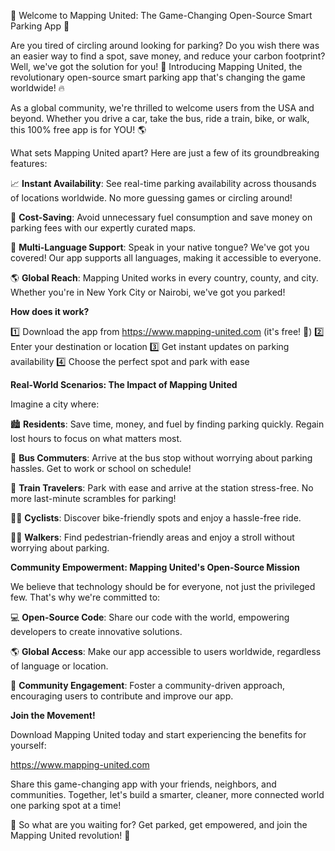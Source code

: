 🎉 Welcome to Mapping United: The Game-Changing Open-Source Smart Parking App 🚀

Are you tired of circling around looking for parking? Do you wish there was an easier way to find a spot, save money, and reduce your carbon footprint? Well, we've got the solution for you! 🎉 Introducing Mapping United, the revolutionary open-source smart parking app that's changing the game worldwide! 🔥

As a global community, we're thrilled to welcome users from the USA and beyond. Whether you drive a car, take the bus, ride a train, bike, or walk, this 100% free app is for YOU! 🌎

What sets Mapping United apart? Here are just a few of its groundbreaking features:

📈 **Instant Availability**: See real-time parking availability across thousands of locations worldwide. No more guessing games or circling around!

💸 **Cost-Saving**: Avoid unnecessary fuel consumption and save money on parking fees with our expertly curated maps.

🌟 **Multi-Language Support**: Speak in your native tongue? We've got you covered! Our app supports all languages, making it accessible to everyone.

🌎 **Global Reach**: Mapping United works in every country, county, and city. Whether you're in New York City or Nairobi, we've got you parked!

**How does it work?**

1️⃣ Download the app from https://www.mapping-united.com (it's free! 🙏)
2️⃣ Enter your destination or location
3️⃣ Get instant updates on parking availability
4️⃣ Choose the perfect spot and park with ease

**Real-World Scenarios: The Impact of Mapping United**

Imagine a city where:

🏙️ **Residents**: Save time, money, and fuel by finding parking quickly. Regain lost hours to focus on what matters most.

🚌 **Bus Commuters**: Arrive at the bus stop without worrying about parking hassles. Get to work or school on schedule!

🚂 **Train Travelers**: Park with ease and arrive at the station stress-free. No more last-minute scrambles for parking!

🚴‍♂️ **Cyclists**: Discover bike-friendly spots and enjoy a hassle-free ride.

🏃‍♀️ **Walkers**: Find pedestrian-friendly areas and enjoy a stroll without worrying about parking.

**Community Empowerment: Mapping United's Open-Source Mission**

We believe that technology should be for everyone, not just the privileged few. That's why we're committed to:

💻 **Open-Source Code**: Share our code with the world, empowering developers to create innovative solutions.

🌎 **Global Access**: Make our app accessible to users worldwide, regardless of language or location.

🤝 **Community Engagement**: Foster a community-driven approach, encouraging users to contribute and improve our app.

**Join the Movement!**

Download Mapping United today and start experiencing the benefits for yourself:

https://www.mapping-united.com

Share this game-changing app with your friends, neighbors, and communities. Together, let's build a smarter, cleaner, more connected world one parking spot at a time!

🚀 So what are you waiting for? Get parked, get empowered, and join the Mapping United revolution! 🎉